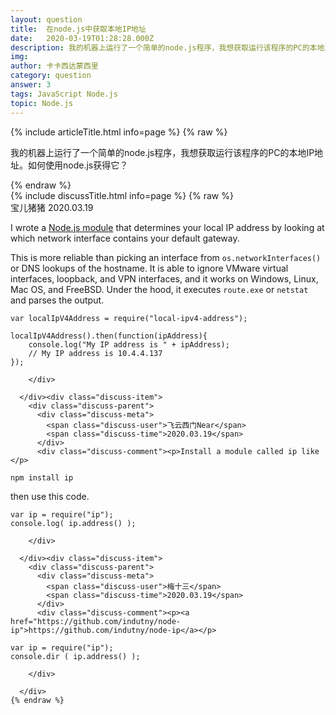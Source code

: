 ```yaml
---
layout: question
title:  在node.js中获取本地IP地址
date:   2020-03-19T01:28:28.000Z
description: 我的机器上运行了一个简单的node.js程序，我想获取运行该程序的PC的本地IP地址。如何使用node.js获得它？...
img: 
author: 卡卡西达蒙西里
category: question
answer: 3
tags: JavaScript Node.js
topic: Node.js
---
```

<div class="article-root">
  <div class="article">
    {% include articleTitle.html info=page %}
    {% raw %}
    <div class="article-content"><p><font style="vertical-align: inherit;"><font style="vertical-align: inherit;">我的机器上运行了一个简单的node.js程序，我想获取运行该程序的PC的本地IP地址。</font><font style="vertical-align: inherit;">如何使用node.js获得它？</font></font></p></div>
    {% endraw %}
  </div>

  <div class="discuss-wrapper">
    {% include discussTitle.html info=page %}
    {% raw %}
    <div class="discuss-item">
        <div class="discuss-parent">
          <div class="discuss-meta">
            <span class="discuss-user">宝儿猪猪</span>
            <span class="discuss-time">2020.03.19</span>
          </div>
          <div class="discuss-comment"><p>I wrote a <a href="https://www.npmjs.com/package/local-ipv4-address" rel="noreferrer">Node.js module</a> that determines your local IP address by looking at which network interface contains your default gateway.</p>

<p>This is more reliable than picking an interface from <code>os.networkInterfaces()</code> or DNS lookups of the hostname. It is able to ignore VMware virtual interfaces, loopback, and VPN interfaces, and it works on Windows, Linux, Mac OS, and FreeBSD. Under the hood, it executes <code>route.exe</code> or <code>netstat</code> and parses the output.</p>

<pre><code>var localIpV4Address = require("local-ipv4-address");<font></font>
<font></font>
localIpV4Address().then(function(ipAddress){<font></font>
    console.log("My IP address is " + ipAddress);<font></font>
    // My IP address is 10.4.4.137 <font></font>
});<font></font>
</code></pre></div>
        </div>
        
      </div><div class="discuss-item">
        <div class="discuss-parent">
          <div class="discuss-meta">
            <span class="discuss-user">飞云西门Near</span>
            <span class="discuss-time">2020.03.19</span>
          </div>
          <div class="discuss-comment"><p>Install a module called ip like </p>

<pre><code>npm install ip
</code></pre>

<p>then use this code.</p>

<pre><code>var ip = require("ip");<font></font>
console.log( ip.address() );<font></font>
</code></pre></div>
        </div>
        
      </div><div class="discuss-item">
        <div class="discuss-parent">
          <div class="discuss-meta">
            <span class="discuss-user">梅十三</span>
            <span class="discuss-time">2020.03.19</span>
          </div>
          <div class="discuss-comment"><p><a href="https://github.com/indutny/node-ip">https://github.com/indutny/node-ip</a></p>

<pre><code>var ip = require("ip");<font></font>
console.dir ( ip.address() );<font></font>
</code></pre></div>
        </div>
        
      </div>
    {% endraw %}
  </div>
<div>

